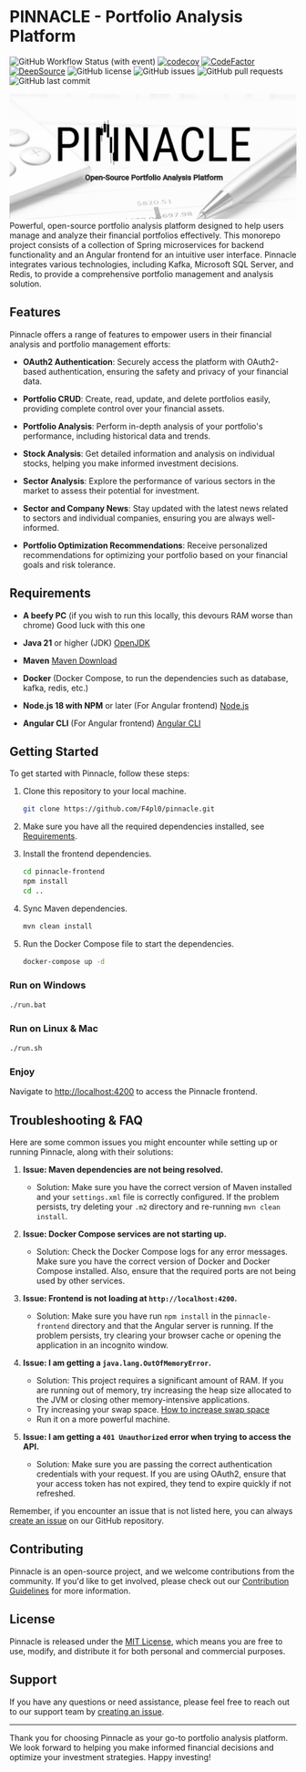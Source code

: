 # PINNACLE - Portfolio Analysis Platform

![GitHub Workflow Status (with event)](https://img.shields.io/github/actions/workflow/status/f4pl0/pinnacle/mavenTest.yml?style=flat-square)
[![codecov](https://codecov.io/gh/F4pl0/pinnacle/graph/badge.svg?token=DXR3RFF0YY)](https://codecov.io/gh/F4pl0/pinnacle)
[![CodeFactor](https://www.codefactor.io/repository/github/f4pl0/pinnacle/badge)](https://www.codefactor.io/repository/github/f4pl0/pinnacle)
[![DeepSource](https://app.deepsource.com/gh/F4pl0/pinnacle.svg/?label=active+issues&show_trend=false&token=Y2jP7YzYepBkldJc3dBU2mul)](https://app.deepsource.com/gh/F4pl0/pinnacle/)
![GitHub license](https://img.shields.io/github/license/f4pl0/pinnacle?style=flat-square)
![GitHub issues](https://img.shields.io/github/issues/f4pl0/pinnacle?style=flat-square)
![GitHub pull requests](https://img.shields.io/github/issues-pr/f4pl0/pinnacle?style=flat-square)
![GitHub last commit](https://img.shields.io/github/last-commit/f4pl0/pinnacle?style=flat-square)

![Pinnacle Logo](.github/assets/pinnacle-logo-cover.png)
Powerful, open-source portfolio analysis platform designed to help users manage and analyze their financial portfolios effectively. This monorepo project consists of a collection of Spring microservices for backend functionality and an Angular frontend for an intuitive user interface. Pinnacle integrates various technologies, including Kafka, Microsoft SQL Server, and Redis, to provide a comprehensive portfolio management and analysis solution.

## Features

Pinnacle offers a range of features to empower users in their financial analysis and portfolio management efforts:

- **OAuth2 Authentication**: Securely access the platform with OAuth2-based authentication, ensuring the safety and privacy of your financial data.

- **Portfolio CRUD**: Create, read, update, and delete portfolios easily, providing complete control over your financial assets.

- **Portfolio Analysis**: Perform in-depth analysis of your portfolio's performance, including historical data and trends.

- **Stock Analysis**: Get detailed information and analysis on individual stocks, helping you make informed investment decisions.

- **Sector Analysis**: Explore the performance of various sectors in the market to assess their potential for investment.

- **Sector and Company News**: Stay updated with the latest news related to sectors and individual companies, ensuring you are always well-informed.

- **Portfolio Optimization Recommendations**: Receive personalized recommendations for optimizing your portfolio based on your financial goals and risk tolerance.

## Requirements

- **A beefy PC** (if you wish to run this locally, this devours RAM worse than chrome) Good luck with this one

- **Java 21** or higher (JDK) [OpenJDK](https://openjdk.org/install/)

- **Maven** [Maven Download](https://maven.apache.org/download.cgi)

- **Docker** (Docker Compose, to run the dependencies such as database, kafka, redis, etc.)

- **Node.js 18 with NPM** or later (For Angular frontend) [Node.js](https://nodejs.org/en/)

- **Angular CLI** (For Angular frontend) [Angular CLI](https://angular.io/cli)


## Getting Started

To get started with Pinnacle, follow these steps:

1. Clone this repository to your local machine.
    ```bash
    git clone https://github.com/F4pl0/pinnacle.git
    ```

2. Make sure you have all the required dependencies installed, see [Requirements](#requirements).

3. Install the frontend dependencies.
    ```bash
    cd pinnacle-frontend
    npm install
    cd ..
    ```

4. Sync Maven dependencies.
    ```bash
    mvn clean install
    ```

5. Run the Docker Compose file to start the dependencies.
    ```bash
    docker-compose up -d
    ```

### Run on Windows
```bash
./run.bat
```

### Run on Linux & Mac
```bash
./run.sh
```

### Enjoy
Navigate to [http://localhost:4200](http://localhost:4200) to access the Pinnacle frontend.

## Troubleshooting & FAQ

Here are some common issues you might encounter while setting up or running Pinnacle, along with their solutions:

1. **Issue: Maven dependencies are not being resolved.**
    - Solution: Make sure you have the correct version of Maven installed and your `settings.xml` file is correctly 
   configured. If the problem persists, try deleting your `.m2` directory and re-running `mvn clean install`.

2. **Issue: Docker Compose services are not starting up.**
    - Solution: Check the Docker Compose logs for any error messages. Make sure you have the correct version of Docker 
   and Docker Compose installed. Also, ensure that the required ports are not being used by other services.

3. **Issue: Frontend is not loading at `http://localhost:4200`.**
    - Solution: Make sure you have run `npm install` in the `pinnacle-frontend` directory and that the Angular server 
   is running. If the problem persists, try clearing your browser cache or opening the application in an incognito 
   window.

4. **Issue: I am getting a `java.lang.OutOfMemoryError`.**
    - Solution: This project requires a significant amount of RAM. If you are running out of memory, try increasing the 
   heap size allocated to the JVM or closing other memory-intensive applications.
    - Try increasing your swap space. [How to increase swap space](https://linuxize.com/post/how-to-add-swap-space-on-ubuntu-20-04/)
    - Run it on a more powerful machine.

5. **Issue: I am getting a `401 Unauthorized` error when trying to access the API.**
    - Solution: Make sure you are passing the correct authentication credentials with your request. If you are using 
   OAuth2, ensure that your access token has not expired, they tend to expire quickly if not refreshed.

Remember, if you encounter an issue that is not listed here, you can always 
[create an issue](https://github.com/f4pl0/pinnacle/issues) on our GitHub repository.

## Contributing

Pinnacle is an open-source project, and we welcome contributions from the community. If you'd like to get involved, please check out our [Contribution Guidelines](CONTRIBUTING.md) for more information.

## License

Pinnacle is released under the [MIT License](LICENSE), which means you are free to use, modify, and distribute it for both personal and commercial purposes.

## Support

If you have any questions or need assistance, please feel free to reach out to our support team by [creating an issue](https://github.com/f4pl0/pinnacle/issues).

---

Thank you for choosing Pinnacle as your go-to portfolio analysis platform. We look forward to helping you make informed financial decisions and optimize your investment strategies. Happy investing!